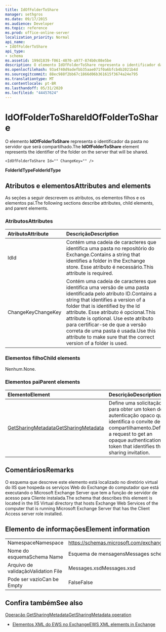 ```yaml
---
title: IdOfFolderToShare
manager: sethgros
ms.date: 09/17/2015
ms.audience: Developer
ms.topic: reference
ms.prod: office-online-server
localization_priority: Normal
api_name:
- IdOfFolderToShare
api_type:
- schema
ms.assetid: 199d1839-f061-4070-a977-874b0c08e5be
description: O elemento IdOfFolderToShare representa o identificador da pasta no servidor que será compartilhado.
ms.openlocfilehash: 93a4740d9adefbb35aae071f0a6bfcb4b2021b4d
ms.sourcegitcommit: 88ec988f2bb67c1866d06b361615f3674a24e795
ms.translationtype: MT
ms.contentlocale: pt-BR
ms.lasthandoff: 05/31/2020
ms.locfileid: "44457624"
---
```

# <a name="idoffoldertoshare"></a><span data-ttu-id="3f66a-103">IdOfFolderToShare</span><span class="sxs-lookup"><span data-stu-id="3f66a-103">IdOfFolderToShare</span></span>

<span data-ttu-id="3f66a-104">O elemento **IdOfFolderToShare** representa o identificador da pasta no servidor que será compartilhado.</span><span class="sxs-lookup"><span data-stu-id="3f66a-104">The **IdOfFolderToShare** element represents the identifier of the folder on the server that will be shared.</span></span> 
  
```
<IdOfFolderToShare Id="" ChangeKey="" />
```

 <span data-ttu-id="3f66a-105">**FolderIdType**</span><span class="sxs-lookup"><span data-stu-id="3f66a-105">**FolderIdType**</span></span>
## <a name="attributes-and-elements"></a><span data-ttu-id="3f66a-106">Atributos e elementos</span><span class="sxs-lookup"><span data-stu-id="3f66a-106">Attributes and elements</span></span>

<span data-ttu-id="3f66a-107">As seções a seguir descrevem os atributos, os elementos filhos e os elementos pai.</span><span class="sxs-lookup"><span data-stu-id="3f66a-107">The following sections describe attributes, child elements, and parent elements.</span></span>
  
### <a name="attributes"></a><span data-ttu-id="3f66a-108">Atributos</span><span class="sxs-lookup"><span data-stu-id="3f66a-108">Attributes</span></span>

|<span data-ttu-id="3f66a-109">**Atributo**</span><span class="sxs-lookup"><span data-stu-id="3f66a-109">**Attribute**</span></span>|<span data-ttu-id="3f66a-110">**Descrição**</span><span class="sxs-lookup"><span data-stu-id="3f66a-110">**Description**</span></span>|
|:-----|:-----|
|<span data-ttu-id="3f66a-111">Id</span><span class="sxs-lookup"><span data-stu-id="3f66a-111">Id</span></span>  <br/> |<span data-ttu-id="3f66a-112">Contém uma cadeia de caracteres que identifica uma pasta no repositório do Exchange.</span><span class="sxs-lookup"><span data-stu-id="3f66a-112">Contains a string that identifies a folder in the Exchange store.</span></span> <span data-ttu-id="3f66a-113">Esse atributo é necessário.</span><span class="sxs-lookup"><span data-stu-id="3f66a-113">This attribute is required.</span></span>  <br/> |
|<span data-ttu-id="3f66a-114">ChangeKey</span><span class="sxs-lookup"><span data-stu-id="3f66a-114">ChangeKey</span></span>  <br/> |<span data-ttu-id="3f66a-115">Contém uma cadeia de caracteres que identifica uma versão de uma pasta identificada pelo atributo ID.</span><span class="sxs-lookup"><span data-stu-id="3f66a-115">Contains a string that identifies a version of a folder that is identified by the Id attribute.</span></span> <span data-ttu-id="3f66a-116">Esse atributo é opcional.</span><span class="sxs-lookup"><span data-stu-id="3f66a-116">This attribute is optional.</span></span> <span data-ttu-id="3f66a-117">Use este atributo para certificar-se de que a versão correta de uma pasta é usada.</span><span class="sxs-lookup"><span data-stu-id="3f66a-117">Use this attribute to make sure that the correct version of a folder is used.</span></span>  <br/> |
   
### <a name="child-elements"></a><span data-ttu-id="3f66a-118">Elementos filho</span><span class="sxs-lookup"><span data-stu-id="3f66a-118">Child elements</span></span>

<span data-ttu-id="3f66a-119">Nenhum.</span><span class="sxs-lookup"><span data-stu-id="3f66a-119">None.</span></span>
  
### <a name="parent-elements"></a><span data-ttu-id="3f66a-120">Elementos pai</span><span class="sxs-lookup"><span data-stu-id="3f66a-120">Parent elements</span></span>

|<span data-ttu-id="3f66a-121">**Elemento**</span><span class="sxs-lookup"><span data-stu-id="3f66a-121">**Element**</span></span>|<span data-ttu-id="3f66a-122">**Descrição**</span><span class="sxs-lookup"><span data-stu-id="3f66a-122">**Description**</span></span>|
|:-----|:-----|
|[<span data-ttu-id="3f66a-123">GetSharingMetadata</span><span class="sxs-lookup"><span data-stu-id="3f66a-123">GetSharingMetadata</span></span>](getsharingmetadata.md) <br/> |<span data-ttu-id="3f66a-124">Define uma solicitação para obter um token de autenticação opaco que identifica o convite de compartilhamento.</span><span class="sxs-lookup"><span data-stu-id="3f66a-124">Defines a request to get an opaque authentication token that identifies the sharing invitation.</span></span>  <br/> |
   
## <a name="remarks"></a><span data-ttu-id="3f66a-125">Comentários</span><span class="sxs-lookup"><span data-stu-id="3f66a-125">Remarks</span></span>

<span data-ttu-id="3f66a-126">O esquema que descreve este elemento está localizado no diretório virtual do IIS que hospeda os serviços Web do Exchange do computador que está executando o Microsoft Exchange Server que tem a função de servidor de acesso para Cliente instalada.</span><span class="sxs-lookup"><span data-stu-id="3f66a-126">The schema that describes this element is located in the IIS Virtual directory that hosts Exchange Web Services of the computer that is running Microsoft Exchange Server that has the Client Access server role installed.</span></span>
  
## <a name="element-information"></a><span data-ttu-id="3f66a-127">Elemento de informações</span><span class="sxs-lookup"><span data-stu-id="3f66a-127">Element information</span></span>

|||
|:-----|:-----|
|<span data-ttu-id="3f66a-128">Namespace</span><span class="sxs-lookup"><span data-stu-id="3f66a-128">Namespace</span></span>  <br/> |https://schemas.microsoft.com/exchange/services/2006/messages  <br/> |
|<span data-ttu-id="3f66a-129">Nome do esquema</span><span class="sxs-lookup"><span data-stu-id="3f66a-129">Schema Name</span></span>  <br/> |<span data-ttu-id="3f66a-130">Esquema de mensagens</span><span class="sxs-lookup"><span data-stu-id="3f66a-130">Messages schema</span></span>  <br/> |
|<span data-ttu-id="3f66a-131">Arquivo de validação</span><span class="sxs-lookup"><span data-stu-id="3f66a-131">Validation File</span></span>  <br/> |<span data-ttu-id="3f66a-132">Messages.xsd</span><span class="sxs-lookup"><span data-stu-id="3f66a-132">Messages.xsd</span></span>  <br/> |
|<span data-ttu-id="3f66a-133">Pode ser vazio</span><span class="sxs-lookup"><span data-stu-id="3f66a-133">Can be Empty</span></span>  <br/> |<span data-ttu-id="3f66a-134">False</span><span class="sxs-lookup"><span data-stu-id="3f66a-134">False</span></span>  <br/> |
   
## <a name="see-also"></a><span data-ttu-id="3f66a-135">Confira também</span><span class="sxs-lookup"><span data-stu-id="3f66a-135">See also</span></span>



[<span data-ttu-id="3f66a-136">Operação GetSharingMetadata</span><span class="sxs-lookup"><span data-stu-id="3f66a-136">GetSharingMetadata operation</span></span>](getsharingmetadata-operation.md)


- [<span data-ttu-id="3f66a-137">Elementos XML do EWS no Exchange</span><span class="sxs-lookup"><span data-stu-id="3f66a-137">EWS XML elements in Exchange</span></span>](ews-xml-elements-in-exchange.md)


